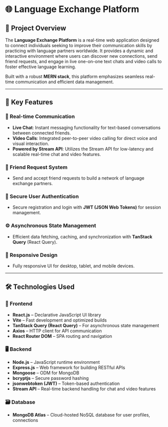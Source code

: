 # 🌐 Language Exchange Platform

## 📖 Project Overview

The **Language Exchange Platform** is a real-time web application designed to connect individuals seeking to improve their communication skills by practicing with language partners worldwide. It provides a dynamic and interactive environment where users can discover new connections, send friend requests, and engage in live one-on-one text chats and video calls to foster effective language learning.

Built with a robust **MERN stack**, this platform emphasizes seamless real-time communication and efficient data management.

---

## 🚀 Key Features

### 🔄 Real-time Communication
- **Live Chat**: Instant messaging functionality for text-based conversations between connected friends.
- **Video Calls**: Integrated peer-to-peer video calling for direct voice and visual interaction.
- **Powered by Stream API**: Utilizes the Stream API for low-latency and scalable real-time chat and video features.

### 👥 Friend Request System
- Send and accept friend requests to build a network of language exchange partners.

### 🔐 Secure User Authentication
- Secure registration and login with **JWT (JSON Web Tokens)** for session management.

### ⚙️ Asynchronous State Management
- Efficient data fetching, caching, and synchronization with **TanStack Query** (React Query).

### 📱 Responsive Design
- Fully responsive UI for desktop, tablet, and mobile devices.

---

## 🛠️ Technologies Used

### 🧩 Frontend
- **React.js** – Declarative JavaScript UI library
- **Vite** – Fast development and optimized builds
- **TanStack Query (React Query)** – For asynchronous state management
- **Axios** – HTTP client for API communication
- **React Router DOM** – SPA routing and navigation

### 🖥️ Backend
- **Node.js** – JavaScript runtime environment
- **Express.js** – Web framework for building RESTful APIs
- **Mongoose** – ODM for MongoDB
- **bcryptjs** – Secure password hashing
- **jsonwebtoken (JWT)** – Token-based authentication
- **Stream API** – Real-time backend handling for chat and video features

### 🗃️ Database
- **MongoDB Atlas** – Cloud-hosted NoSQL database for user profiles, connections
